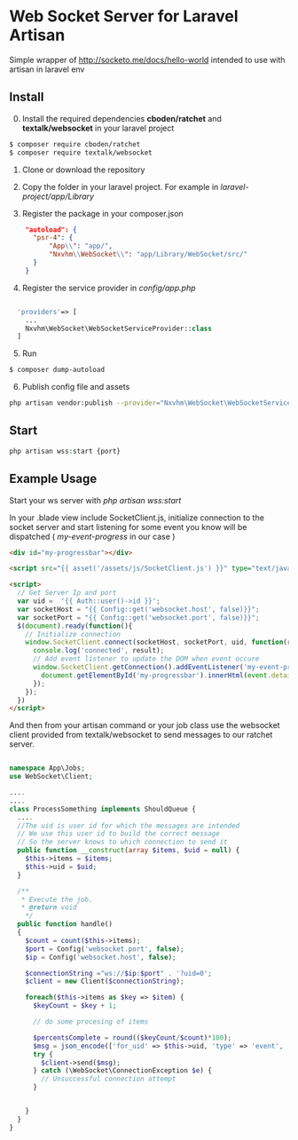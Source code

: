# Web Socket Server for Laravel Artisan

Simple wrapper of http://socketo.me/docs/hello-world intended to use with artisan in laravel env

## Install
0. Install the required dependencies **cboden/ratchet** and **textalk/websocket** in your laravel project

```bash
$ composer require cboden/ratchet
$ composer require textalk/websocket
```

1. Clone or download the repository      

2. Copy the folder in your laravel project. For example in *laravel-project/app/Library*      

3. Register the package in your composer.json
```json
    "autoload": {
      "psr-4": {
          "App\\": "app/",
          "Nxvhm\\WebSocket\\": "app/Library/WebSocket/src/"
      }
    }
```
4. Register the service provider in *config/app.php*
```php

  'providers'=> [
    ...
    Nxvhm\WebSocket\WebSocketServiceProvider::class
  ]

```

5. Run 
```bash
$ composer dump-autoload
```

6. Publish config file and assets
```bash
php artisan vendor:publish --provider="Nxvhm\WebSocket\WebSocketServiceProvier"
```

## Start
```php
php artisan wss:start {port}
```

## Example Usage

Start your ws server with *php artisan wss:start*                  

In your .blade view include SocketClient.js, initialize connection to the socket server and start listening for some event you know will be dispatched ( *my-event-progress* in our case )
```html
<div id="my-progressbar"></div>

<script src="{{ asset('/assets/js/SocketClient.js') }}" type="text/javascript"></script>

<script>
  // Get Server Ip and port
  var uid =  '{{ Auth::user()->id }}';
  var socketHost = "{{ Config::get('websocket.host', false)}}";
  var socketPort = "{{ Config::get('websocket.port', false)}}";
  $(document).ready(function(){
    // Initialize connection
    window.SocketClient.connect(socketHost, socketPort, uid, function(result) {
      console.log('connected', result);
      // Add event listener to update the DOM when event occure
      window.SocketClient.getConnection().addEventListener('my-event-progress', function(event){
        document.getElementById('my-progressbar').innerHtml(event.detail);
      });
    });
  })
</script>
```

And then from your artisan command or your job class use the websocket client provided 
from textalk/websocket to send messages to our ratchet server.

```php

namespace App\Jobs;
use WebSocket\Client;

....
....
class ProcessSomething implements ShouldQueue {
  ....
  //The uid is user id for which the messages are intended
  // We use this user id to build the correct message
  // So the server knows to which connection to send it
  public function __construct(array $items, $uid = null) {
    $this->items = $items;
    $this->uid = $uid;
  }

  /**
   * Execute the job.
   * @return void
    */
  public function handle()
  {
    $count = count($this->items);
    $port = Config('websocket.port', false);
    $ip = Config('websocket.host', false);

    $connectionString ="ws://$ip:$port" . '?uid=0';
    $client = new Client($connectionString);

    foreach($this->items as $key => $item) {
      $keyCount = $key + 1;

      // do some procesing of items

      $percentsComplete = round(($keyCount/$count)*100);
      $msg = json_encode(['for_uid' => $this->uid, 'type' => 'event', 'name' => 'my-event-progress', 'value' => $percentsComplete]);
      try {
        $client->send($msg);
      } catch (\WebSocket\ConnectionException $e) {
        // Unsuccessful connection attempt
      }


    }    
  }
}
